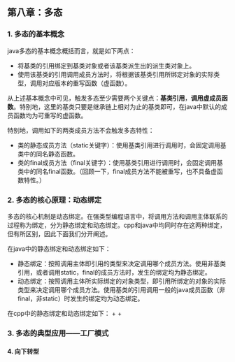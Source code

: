 ## 第八章：多态

### 1. 多态的基本概念
java多态的基本概念概括而言，就是如下两点：
+ 将基类的引用绑定到基类对象或者该基类派生出的派生类对象上。
+ 使用该基类的引用调用成员方法时，将根据该基类引用所绑定对象的实际类型，调用对应版本的重写函数（虚函数）。

从上述基本概念中可见，触发多态至少需要两个关键点：**基类引用**，**调用虚成员函数**。特别地，这里的基类只要是继承链上相对为止的基类即可，在java中默认的成员函数均为可重写的虚函数。

特别地，调用如下的两类成员方法不会触发多态特性：
+ 类的静态成员方法（static关键字）：使用基类引用进行调用时，会固定调用基类中的同名静态函数。
+ 类的final成员方法（final关键字）：使用基类引用进行调用时，会固定调用基类中的同名final函数。（回顾一下，final成员方法不能被重写，也不具备虚函数特性。）

### 2. 多态的核心原理：动态绑定
多态的核心机制是动态绑定。在强类型编程语言中，将调用方法和调用主体联系的过程称为绑定，分为静态绑定和动态绑定。cpp和java中均同时存在这两种绑定，但有所区别，因此下面我们分开阐述。

在java中的静态绑定和动态绑定如下：
+ 静态绑定：按照调用主体即引用的类型来决定调用哪个成员方法。使用非基类引用，或者调用static，final的成员方法时，发生的绑定均为静态绑定。
+ 动态绑定：按照调用主体所实际绑定的对象类型，即引用所绑定的对象的实际类型来决定调用哪个成员方法。使用基类的引用调用一般的java成员函数（非final，非static）时发生的绑定均为动态绑定。

在cpp中的静态绑定和动态绑定如下：
+ 
+ 


### 3. 多态的典型应用——工厂模式

#### 4. 向下转型
